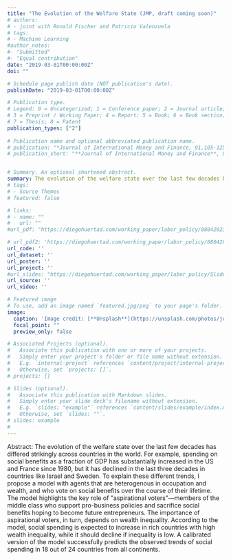 ```yaml
---
title: "The Evolution of the Welfare State (JMP, draft coming soon)"
# authors:
# - joint with Ronald Fischer and Patricio Valenzuela
# tags:
# - Machine Learning
#author_notes:
#- "Submitted"
#- "Equal contribution"
date: "2019-03-01T00:00:00Z"
doi: ""

# Schedule page publish date (NOT publication's date).
publishDate: "2019-03-01T00:00:00Z"

# Publication type.
# Legend: 0 = Uncategorized; 1 = Conference paper; 2 = Journal article;
# 3 = Preprint / Working Paper; 4 = Report; 5 = Book; 6 = Book section;
# 7 = Thesis; 8 = Patent
publication_types: ["2"]
 
# Publication name and optional abbreviated publication name.
# publication: "*Journal of International Money and Finance, 91,105-125*"
# publication_short: "**Journal of International Money and Finance**, 91,105-125"


# Summary. An optional shortened abstract.
summary: The evolution of the welfare state over the last few decades has differed strikingly across countries in the world. For example, spending on social benefits as a fraction of GDP has substantially increased in the US and France since 1980, but it has declined in the last three decades in countries like Israel and Sweden.  To explain these different trends, I propose a model with agents that are heterogenous in occupation and wealth, and who vote on social benefits over the course of their lifetime. The model highlights the key role of "aspirational voters"—members of the middle class who support pro-business policies and sacrifice social benefits hoping to become future entrepreneurs. The importance of aspirational voters, in turn, depends on wealth inequality. According to the model, social spending is expected to increase in rich countries with high wealth inequality, while it should decline if inequality is low. A calibrated version of the model successfully predicts the observed trends of social spending in 18 out of 24 countries from all continents.
# tags:
# - Source Themes
# featured: false

# links:
# - name: ""
#   url: ""
#url_pdf: "https://diegohuertad.com/working_paper/labor_policy/08042023_The_Political_Economy_of_Labor_Policy.pdf"

# url_pdf2: 'https://diegohuertad.com/working_paper/labor_policy/08042023_The_Political_Economy_of_Labor_Policy.pdf'
url_code: ''
url_dataset: ''
url_poster: ''
url_project: ''
#url_slides: "https://diegohuertad.com/working_paper/labor_policy/Slides_Macro_lunch_NU.pdf"
url_source: ''
url_video: ''

# Featured image
# To use, add an image named `featured.jpg/png` to your page's folder. 
image:
  caption: 'Image credit: [**Unsplash**](https://unsplash.com/photos/jdD8gXaTZsc)'
  focal_point: ""
  preview_only: false

# Associated Projects (optional).
#   Associate this publication with one or more of your projects.
#   Simply enter your project's folder or file name without extension.
#   E.g. `internal-project` references `content/project/internal-project/index.md`.
#   Otherwise, set `projects: []`.
# projects: []

# Slides (optional).
#   Associate this publication with Markdown slides.
#   Simply enter your slide deck's filename without extension.
#   E.g. `slides: "example"` references `content/slides/example/index.md`.
#   Otherwise, set `slides: ""`.
# slides: example
#
---
```





Abstract: The evolution of the welfare state over the last few decades has differed strikingly across countries in the world. For example, spending on social benefits as a fraction of GDP has substantially increased in the US and France since 1980, but it has declined in the last three decades in countries like Israel and Sweden.  To explain these different trends, I propose a model with agents that are heterogenous in occupation and wealth, and who vote on social benefits over the course of their lifetime. The model highlights the key role of "aspirational voters"—members of the middle class who support pro-business policies and sacrifice social benefits hoping to become future entrepreneurs. The importance of aspirational voters, in turn, depends on wealth inequality. According to the model, social spending is expected to increase in rich countries with high wealth inequality, while it should decline if inequality is low. A calibrated version of the model successfully predicts the observed trends of social spending in 18 out of 24 countries from all continents.
